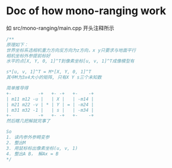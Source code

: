 # Doc of how mono-ranging work

如 src/mono-ranging/main.cpp 开头注释所示

```cpp
/**
原理如下：
世界坐标系选相机重力方向反方向为z方向，x y只要求与地面平行
相机坐标外参提前标好
水平的点[X, Y, 0, 1]^T到像素坐标[u, v, 1]^T成像模型有

s*[u, v, 1]^T = M*[X, Y, 0, 1]^T
其中M为3x4大小的矩阵, 只有X Y s三个未知数

简单推导得
+-          -+   +- -+   +-    -+
| m11 m12 -u |   | X |   | -m14 |
| m21 m22 -v | * | Y | = | -m24 |
| m31 m32 -1 |   | s |   | -m34 |
+-          -+   +- -+   +-    -+
然后瞎几把解就完事了

So
1. 读内参外参畸变参
2. 整出M
3. 用鼠标标出像素坐标(u, v, 1)
4. 整出A B， 解Ax = B
*/
```